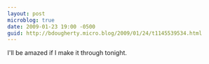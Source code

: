 ```yaml
---
layout: post
microblog: true
date: 2009-01-23 19:00 -0500
guid: http://bdougherty.micro.blog/2009/01/24/t1145539534.html
---
```

I'll be amazed if I make it through tonight.
